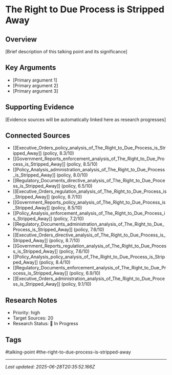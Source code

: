 # The Right to Due Process is Stripped Away

## Overview
[Brief description of this talking point and its significance]

## Key Arguments
- [Primary argument 1]
- [Primary argument 2]
- [Primary argument 3]

## Supporting Evidence
[Evidence sources will be automatically linked here as research progresses]

## Connected Sources
- [[Executive_Orders_policy_analysis_of_The_Right_to_Due_Process_is_Stripped_Away]] (policy, 8.3/10)
- [[Government_Reports_enforcement_analysis_of_The_Right_to_Due_Process_is_Stripped_Away]] (policy, 8.5/10)
- [[Policy_Analysis_administration_analysis_of_The_Right_to_Due_Process_is_Stripped_Away]] (policy, 8.0/10)
- [[Regulatory_Documents_directive_analysis_of_The_Right_to_Due_Process_is_Stripped_Away]] (policy, 6.5/10)
- [[Executive_Orders_regulation_analysis_of_The_Right_to_Due_Process_is_Stripped_Away]] (policy, 8.7/10)
- [[Government_Reports_policy_analysis_of_The_Right_to_Due_Process_is_Stripped_Away]] (policy, 8.5/10)
- [[Policy_Analysis_enforcement_analysis_of_The_Right_to_Due_Process_is_Stripped_Away]] (policy, 7.2/10)
- [[Regulatory_Documents_administration_analysis_of_The_Right_to_Due_Process_is_Stripped_Away]] (policy, 7.6/10)
- [[Executive_Orders_directive_analysis_of_The_Right_to_Due_Process_is_Stripped_Away]] (policy, 8.7/10)
- [[Government_Reports_regulation_analysis_of_The_Right_to_Due_Process_is_Stripped_Away]] (policy, 7.6/10)
- [[Policy_Analysis_policy_analysis_of_The_Right_to_Due_Process_is_Stripped_Away]] (policy, 8.4/10)
- [[Regulatory_Documents_enforcement_analysis_of_The_Right_to_Due_Process_is_Stripped_Away]] (policy, 6.9/10)
- [[Executive_Orders_administration_analysis_of_The_Right_to_Due_Process_is_Stripped_Away]] (policy, 9.1/10)
<!-- Sources will be auto-linked by research agents -->

## Research Notes
- Priority: high
- Target Sources: 20
- Research Status: 🔄 In Progress

## Tags
#talking-point #the-right-to-due-process-is-stripped-away

---
*Last updated: 2025-06-28T20:35:52.166Z*
